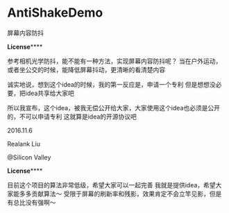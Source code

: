 # AntiShakeDemo
屏幕内容防抖

************License****************

参考相机光学防抖，能不能有一种方法，实现屏幕内容防抖呢？
当在户外运动，或者坐公交的时候，能降低屏幕抖动，更清晰的看清楚内容

诚实地说，想到这个idea的时候，我的第一反应是，申请一个专利
但是想想没必要，把idea共享给大家吧

所以我宣布，这个idea，被我无偿公开给大家，大家使用这个idea也必须是公开的，不可以申请专利
这就算是idea的开源协议吧

2016.11.6

Realank Liu

@Silicon Valley

************License****************

目前这个项目的算法非常低级，希望大家可以一起完善
我就是提供idea，希望大家能多多贡献算法～
受限于屏幕的刷新率和残影，效果肯定不会立竿见影，但是有总比没有强啊～
